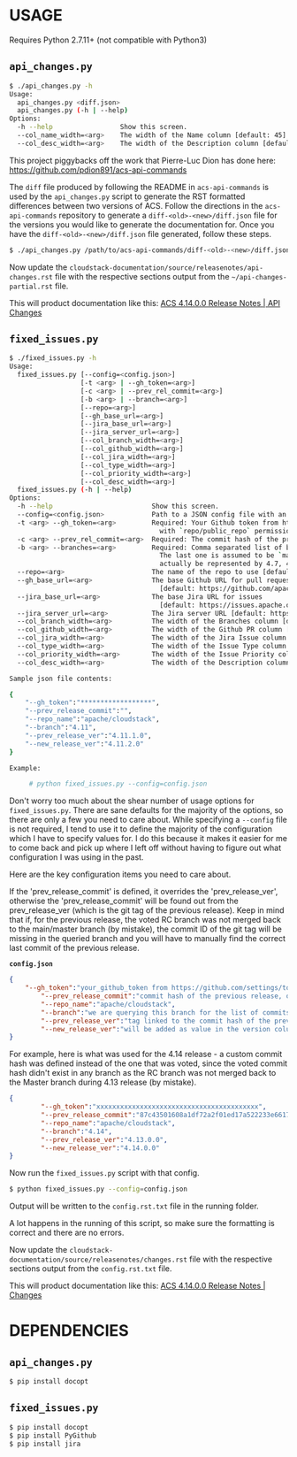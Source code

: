 USAGE
=====

Requires Python 2.7.11+ (not compatible with Python3)

`api_changes.py`
----------------

```bash
$ ./api_changes.py -h
Usage:
  api_changes.py <diff.json>
  api_changes.py (-h | --help)
Options:
  -h --help                 Show this screen.
  --col_name_width=<arg>    The width of the Name column [default: 45].
  --col_desc_width=<arg>    The width of the Description column [default: 80].
```

This project piggybacks off the work that Pierre-Luc Dion has done here: https://github.com/pdion891/acs-api-commands

The `diff` file produced by following the README in `acs-api-commands` is used by the `api_changes.py` script to generate the RST formatted differences between two versions of ACS.  Follow the directions in the `acs-api-commands` repository to generate a `diff-<old>-<new>/diff.json` file for the versions you would like to generate the documentation for.  Once you have the `diff-<old>-<new>/diff.json` file generated, follow these steps.

```bash
$ ./api_changes.py /path/to/acs-api-commands/diff-<old>-<new>/diff.json > ~/api-changes-partial.rst
```

Now update the `cloudstack-documentation/source/releasenotes/api-changes.rst` file with the respective sections output from the `~/api-changes-partial.rst` file.

This will product documentation like this: [ACS 4.14.0.0 Release Notes | API Changes](http://docs.cloudstack.apache.org/en/4.14.0.0/releasenotes/api-changes.html)


`fixed_issues.py`
-----------------

```bash
$ ./fixed_issues.py -h
Usage:
  fixed_issues.py [--config=<config.json>]
                  [-t <arg> | --gh_token=<arg>]
                  [-c <arg> | --prev_rel_commit=<arg>]
                  [-b <arg> | --branch=<arg>]
                  [--repo=<arg>]
                  [--gh_base_url=<arg>]
                  [--jira_base_url=<arg>]
                  [--jira_server_url=<arg>]
                  [--col_branch_width=<arg>]
                  [--col_github_width=<arg>]
                  [--col_jira_width=<arg>]
                  [--col_type_width=<arg>]
                  [--col_priority_width=<arg>]
                  [--col_desc_width=<arg>]
  fixed_issues.py (-h | --help)
Options:
  -h --help                         Show this screen.
  --config=<config.json>            Path to a JSON config file with an object of config options.
  -t <arg> --gh_token=<arg>         Required: Your Github token from https://github.com/settings/tokens
                                      with `repo/public_repo` permissions.
  -c <arg> --prev_rel_commit=<arg>  Required: The commit hash of the previous release.
  -b <arg> --branches=<arg>         Required: Comma separated list of branches to report on (eg: 4.7,4.8,4.9).
                                      The last one is assumed to be `master`, so `4.7,4.8,4.9` would
                                      actually be represented by 4.7, 4.8 and master.
  --repo=<arg>                      The name of the repo to use [default: apache/cloudstack].
  --gh_base_url=<arg>               The base Github URL for pull requests
                                      [default: https://github.com/apache/cloudstack/pull/].
  --jira_base_url=<arg>             The base Jira URL for issues
                                      [default: https://issues.apache.org/jira/browse/].
  --jira_server_url=<arg>           The Jira server URL [default: https://issues.apache.org/jira].
  --col_branch_width=<arg>          The width of the Branches column [default: 25].
  --col_github_width=<arg>          The width of the Github PR column [default: 10].
  --col_jira_width=<arg>            The width of the Jira Issue column [default: 20].
  --col_type_width=<arg>            The width of the Issue Type column [default: 15].
  --col_priority_width=<arg>        The width of the Issue Priority column [default: 10].
  --col_desc_width=<arg>            The width of the Description column [default: 60].

Sample json file contents:

{
    "--gh_token":"******************",
    "--prev_release_commit":"",
    "--repo_name":"apache/cloudstack",
    "--branch":"4.11",
    "--prev_release_ver":"4.11.1.0",
    "--new_release_ver":"4.11.2.0"
}

Example:

     # python fixed_issues.py --config=config.json
```

Don't worry too much about the shear number of usage options for `fixed_issues.py`.  There are sane defaults for the majority of the options, so there are only a few you need to care about.  While specifying a `--config` file is not required, I tend to use it to define the majority of the configuration which I have to specify values for.  I do this because it makes it easier for me to come back and pick up where I left off without having to figure out what configuration I was using in the past.

Here are the key configuration items you need to care about.

If the 'prev_release_commit' is defined, it overrides the 'prev_release_ver', otherwise the 'prev_release_commit' will be found out from the prev_release_ver (which is the git tag of the previous release). Keep in mind that if, for the previous release, the voted RC branch was not merged back to the main/master branch (by mistake), the commit ID of the git tag will be missing in the queried branch and you will have to manually find the correct last commit of the previous release.

**`config.json`**
```json
{
	"--gh_token":"your_github_token from https://github.com/settings/tokens with `repo/public_repo` permissions",
        "--prev_release_commit":"commit hash of the previous release, overrides prev_release_ver ",
        "--repo_name":"apache/cloudstack",
        "--branch":"we are querying this branch for the list of commits",
        "--prev_release_ver":"tag linked to the commit hash of the previous release, overriden by prev_release_commit if defined",
        "--new_release_ver":"will be added as value in the version column in the output .rst file"
}
```

For example, here is what was used for the 4.14 release - a custom commit hash was defined instead of the one that was voted, since the voted commit hash didn't exist in any branch as the RC branch was not merged back to the Master branch during 4.13 release (by mistake). 

```json
{
        "--gh_token":"xxxxxxxxxxxxxxxxxxxxxxxxxxxxxxxxxxxxxxxxx",
        "--prev_release_commit":"87c43501608a1df72a2f01ed17a522233e6617b0",
        "--repo_name":"apache/cloudstack",
        "--branch":"4.14",
        "--prev_release_ver":"4.13.0.0",
        "--new_release_ver":"4.14.0.0"
}
```

Now run the `fixed_issues.py` script with that config.

```bash
$ python fixed_issues.py --config=config.json
```
Output will be written to the `config.rst.txt` file in the running folder.

A lot happens in the running of this script, so make sure the formatting is correct and there are no errors.

Now update the `cloudstack-documentation/source/releasenotes/changes.rst` file with the respective sections output from the `config.rst.txt` file.

This will product documentation like this: [ACS 4.14.0.0 Release Notes | Changes](http://docs.cloudstack.apache.org/en/4.13.1.0/releasenotes/changes.html)


DEPENDENCIES
============

`api_changes.py`
----------------

```bash
$ pip install docopt
```


`fixed_issues.py`
-----------------

```bash
$ pip install docopt
$ pip install PyGithub
$ pip install jira
```

